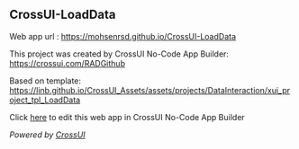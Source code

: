 ## CrossUI-LoadData
Web app url : https://mohsenrsd.github.io/CrossUI-LoadData

This project was created by CrossUI No-Code App Builder: https://crossui.com/RADGithub

Based on template: https://linb.github.io/CrossUI_Assets/assets/projects/DataInteraction/xui_project_tpl_LoadData

Click [here](https://crossui.com/RADGithub/#!from=github&owner=mohsenrsd&repo=CrossUI-LoadData) to edit this web app in CrossUI No-Code App Builder

<i>Powered by [CrossUI](https://crossui.com)</i>
